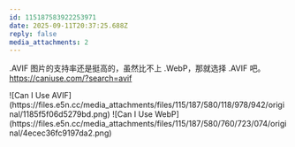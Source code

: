 ```yaml
---
id: 115187583922253971
date: 2025-09-11T20:37:25.688Z
reply: false
media_attachments: 2
---
```


<p>.AVIF 图片的支持率还是挺高的，虽然比不上 .WebP，那就选择 .AVIF 吧。<br><a href="https://caniuse.com/?search=avif" target="_blank" rel="nofollow noopener" translate="no"><span class="invisible">https://</span><span class="">caniuse.com/?search=avif</span><span class="invisible"></span></a></p>
![Can I Use AVIF](https://files.e5n.cc/media_attachments/files/115/187/580/118/978/942/original/1185f5f06d5279bd.png)
![Can I Use WebP](https://files.e5n.cc/media_attachments/files/115/187/580/760/723/074/original/4ecec36fc9197da2.png)
